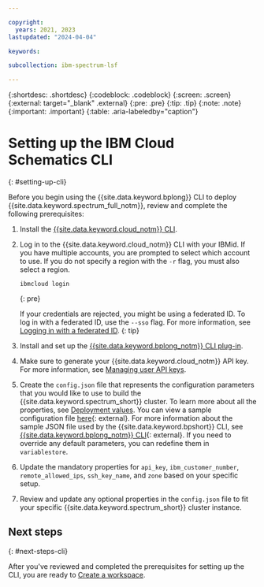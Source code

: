 ```yaml
---

copyright:
  years: 2021, 2023
lastupdated: "2024-04-04"

keywords: 

subcollection: ibm-spectrum-lsf

---
```


{:shortdesc: .shortdesc}
{:codeblock: .codeblock}
{:screen: .screen}
{:external: target="_blank" .external}
{:pre: .pre}
{:tip: .tip}
{:note: .note}
{:important: .important}
{:table: .aria-labeledby="caption"}

# Setting up the IBM Cloud Schematics CLI
{: #setting-up-cli}

Before you begin using the {{site.data.keyword.bplong}} CLI to deploy {{site.data.keyword.spectrum_full_notm}}, review and complete the following prerequisites: 

1. Install the [{{site.data.keyword.cloud_notm}} CLI](/docs/cli?topic=cli-install-ibmcloud-cli).
2. Log in to the {{site.data.keyword.cloud_notm}} CLI with your IBMid. If you have multiple accounts, you are prompted to select which account to use. If you do not specify a region with the `-r` flag, you must also select a region.

    ```
    ibmcloud login
    ```
    {: pre}

    If your credentials are rejected, you might be using a federated ID. To log in with a federated ID, use the `--sso` flag. For more information, see [Logging in with a federated ID](/docs/account?topic=account-federated_id).
    {: tip}

3. Install and set up the [{{site.data.keyword.bplong_notm}} CLI plug-in](/docs/schematics?topic=schematics-setup-cli#install-schematics-plugin).
4. Make sure to generate your {{site.data.keyword.cloud_notm}} API key. For more information, see [Managing user API keys](/docs/account?topic=account-userapikey).
5. Create the `config.json` file that represents the configuration parameters that you would like to use to build the {{site.data.keyword.spectrum_short}} cluster. To learn more about all the properties, see [Deployment values](/docs/ibm-spectrum-lsf?topic=ibm-spectrum-lsf-deployment-values). You can view a sample configuration file [here](https://github.com/IBM-Cloud/hpc-cluster-lsf/blob/main/sample/configs/hpc_workspace_config.json){: external}. For more information about the sample JSON file used by the {{site.data.keyword.bpshort}} CLI, see [{{site.data.keyword.bplong_notm}} CLI](/docs/schematics?topic=schematics-schematics-cli-reference){: external}. If you need to override any default parameters, you can redefine them in `variablestore`.
6. Update the mandatory properties for `api_key`, `ibm_customer_number`, `remote_allowed_ips`, `ssh_key_name`, and `zone` based on your specific setup. 
7. Review and update any optional properties in the `config.json` file to fit your specific {{site.data.keyword.spectrum_short}} cluster instance. 

## Next steps
{: #next-steps-cli}

After you've reviewed and completed the prerequisites for setting up the CLI, you are ready to [Create a workspace](/docs/ibm-spectrum-lsf?topic=ibm-spectrum-lsf-creating-workspace&interface=cli).

